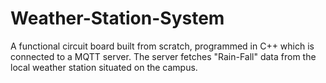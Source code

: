 # Weather-Station-System
A functional circuit board built from scratch, programmed in C++ which is connected to a MQTT server. The server fetches "Rain-Fall" data from the local weather station situated on the campus. 
